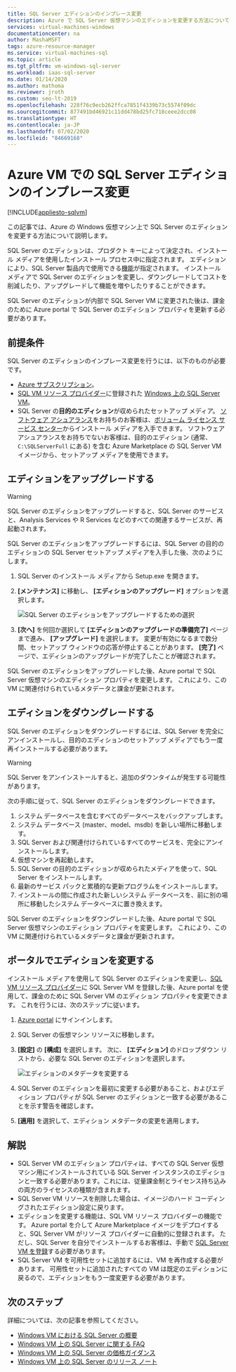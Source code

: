 ```yaml
---
title: SQL Server エディションのインプレース変更
description: Azure で SQL Server 仮想マシンのエディションを変更する方法について説明します。
services: virtual-machines-windows
documentationcenter: na
author: MashaMSFT
tags: azure-resource-manager
ms.service: virtual-machines-sql
ms.topic: article
ms.tgt_pltfrm: vm-windows-sql-server
ms.workload: iaas-sql-server
ms.date: 01/14/2020
ms.author: mathoma
ms.reviewer: jroth
ms.custom: seo-lt-2019
ms.openlocfilehash: 228f76c9ecb262ffca7851f4339b73c5574f09dc
ms.sourcegitcommit: 877491bd46921c11dd478bd25fc718ceee2dcc08
ms.translationtype: HT
ms.contentlocale: ja-JP
ms.lasthandoff: 07/02/2020
ms.locfileid: "84669168"
---
```

# <a name="in-place-change-of-sql-server-edition-on-azure-vm"></a>Azure VM での SQL Server エディションのインプレース変更
[!INCLUDE[appliesto-sqlvm](../../includes/appliesto-sqlvm.md)]

この記事では、Azure の Windows 仮想マシン上で SQL Server のエディションを変更する方法について説明します。 

SQL Server のエディションは、プロダクト キーによって決定され、インストール メディアを使用したインストール プロセス中に指定されます。 エディションにより、SQL Server 製品内で使用できる[機能](/sql/sql-server/editions-and-components-of-sql-server-2017)が指定されます。 インストール メディアで SQL Server のエディションを変更し、ダウングレードしてコストを削減したり、アップグレードして機能を増やしたりすることができます。

SQL Server のエディションが内部で SQL Server VM に変更された後は、課金のために Azure portal で SQL Server のエディション プロパティを更新する必要があります。 

## <a name="prerequisites"></a>前提条件

SQL Server のエディションのインプレース変更を行うには、以下のものが必要です。 

- [Azure サブスクリプション](https://azure.microsoft.com/free/)。
- [SQL VM リソース プロバイダー](sql-vm-resource-provider-register.md)に登録された [Windows 上の SQL Server VM](https://docs.microsoft.com/azure/virtual-machines/windows/sql/virtual-machines-windows-portal-sql-server-provision)。
- SQL Server の**目的のエディション**が収められたセットアップ メディア。 [ソフトウェア アシュアランス](https://www.microsoft.com/licensing/licensing-programs/software-assurance-default)をお持ちのお客様は、[ボリューム ライセンス サービス センター](https://www.microsoft.com/Licensing/servicecenter/default.aspx)からインストール メディアを入手できます。 ソフトウェア アシュアランスをお持ちでないお客様は、目的のエディション (通常、`C:\SQLServerFull` にある) を含む Azure Marketplace の SQL Server VM イメージから、セットアップ メディアを使用できます。 


## <a name="upgrade-an-edition"></a>エディションをアップグレードする

> [!WARNING]
> SQL Server のエディションをアップグレードすると、SQL Server のサービスと、Analysis Services や R Services などのすべての関連するサービスが、再起動されます。 

SQL Server のエディションをアップグレードするには、SQL Server の目的のエディションの SQL Server セットアップ メディアを入手した後、次のようにします。

1. SQL Server のインストール メディアから Setup.exe を開きます。 
1. **[メンテナンス]** に移動し、 **[エディションのアップグレード]** オプションを選択します。 

   ![SQL Server のエディションをアップグレードするための選択](./media/change-sql-server-edition/edition-upgrade.png)

1. **[次へ]** を何回か選択して **[エディションのアップグレードの準備完了]** ページまで進み、 **[アップグレード]** を選択します。 変更が有効になるまで数分間、セットアップ ウィンドウの応答が停止することがあります。 **[完了]** ページで、エディションのアップグレードが完了したことが確認されます。 

SQL Server のエディションをアップグレードした後、Azure portal で SQL Server 仮想マシンのエディション プロパティを変更します。 これにより、この VM に関連付けられているメタデータと課金が更新されます。

## <a name="downgrade-an-edition"></a>エディションをダウングレードする

SQL Server のエディションをダウングレードするには、SQL Server を完全にアンインストールし、目的のエディションのセットアップ メディアでもう一度再インストールする必要があります。 

> [!WARNING]
> SQL Server をアンインストールすると、追加のダウンタイムが発生する可能性があります。 

次の手順に従って、SQL Server のエディションをダウングレードできます。

1. システム データベースを含むすべてのデータベースをバックアップします。 
1. システム データベース (master、model、msdb) を新しい場所に移動します。 
1. SQL Server および関連付けられているすべてのサービスを、完全にアンインストールします。 
1. 仮想マシンを再起動します。 
1. SQL Server の目的のエディションが収められたメディアを使って、SQL Server をインストールします。
1. 最新のサービス パックと累積的な更新プログラムをインストールします。  
1. インストールの間に作成された新しいシステム データベースを、前に別の場所に移動したシステム データベースに置き換えます。 

SQL Server のエディションをダウングレードした後、Azure portal で SQL Server 仮想マシンのエディション プロパティを変更します。 これにより、この VM に関連付けられているメタデータと課金が更新されます。

## <a name="change-edition-in-portal"></a>ポータルでエディションを変更する 

インストール メディアを使用して SQL Server のエディションを変更し、[SQL VM リソース プロバイダー](sql-vm-resource-provider-register.md)に SQL Server VM を登録した後、Azure portal を使用して、課金のために SQL Server VM のエディション プロパティを変更できます。 これを行うには、次のステップに従います。 

1. [Azure portal](https://portal.azure.com) にサインインします。 
1. SQL Server の仮想マシン リソースに移動します。 
1. **[設定]** の **[構成]** を選択します。 次に、 **[エディション]** のドロップダウン リストから、必要な SQL Server のエディションを選択します。 

   ![エディションのメタデータを変更する](./media/change-sql-server-edition/edition-change-in-portal.png)

1. SQL Server のエディションを最初に変更する必要があること、およびエディション プロパティが SQL Server のエディションと一致する必要があることを示す警告を確認します。 
1. **[適用]** を選択して、エディション メタデータの変更を適用します。 


## <a name="remarks"></a>解説

- SQL Server VM のエディション プロパティは、すべての SQL Server 仮想マシン用にインストールされている SQL Server インスタンスのエディションと一致する必要があります。これには、従量課金制とライセンス持ち込みの両方のライセンスの種類が含まれます。
- SQL Server VM リソースを削除した場合は、イメージのハード コーディングされたエディション設定に戻ります。
- エディションを変更する機能は、SQL VM リソース プロバイダーの機能です。 Azure portal を介して Azure Marketplace イメージをデプロイすると、SQL Server VM がリソース プロバイダーに自動的に登録されます。 ただし、SQL Server を自分でインストールするお客様は、手動で [SQL Server VM を登録](sql-vm-resource-provider-register.md)する必要があります。
- SQL Server VM を可用性セットに追加するには、VM を再作成する必要があります。 可用性セットに追加されたすべての VM は既定のエディションに戻るので、エディションをもう一度変更する必要があります。

## <a name="next-steps"></a>次のステップ

詳細については、次の記事を参照してください。 

* [Windows VM における SQL Server の概要](sql-server-on-azure-vm-iaas-what-is-overview.md)
* [Windows VM 上の SQL Server に関する FAQ](frequently-asked-questions-faq.md)
* [Windows VM 上の SQL Server の価格ガイダンス](pricing-guidance.md)
* [Windows VM 上の SQL Server のリリース ノート](doc-changes-updates-release-notes.md)



